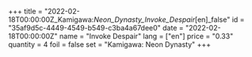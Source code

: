 +++
title = "2022-02-18T00:00:00Z_Kamigawa:_Neon_Dynasty_Invoke_Despair_[en]_false"
id = "35af9d5c-4449-4549-b549-c3ba4a67dee0"
date = "2022-02-18T00:00:00Z"
name = "Invoke Despair"
lang = ["en"]
price = "0.33"
quantity = 4
foil = false
set = "Kamigawa: Neon Dynasty"
+++
